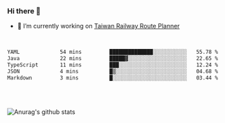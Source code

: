 ### Hi there 👋

- 🔭 I’m currently working on [Taiwan Railway Route Planner](https://github.com/Taiwan-Railway-Route-Planner)

<br/>

<!--START_SECTION:waka-->

```txt
YAML             54 mins         ██████████████░░░░░░░░░░░   55.78 %
Java             22 mins         █████▓░░░░░░░░░░░░░░░░░░░   22.65 %
TypeScript       11 mins         ███░░░░░░░░░░░░░░░░░░░░░░   12.24 %
JSON             4 mins          █▒░░░░░░░░░░░░░░░░░░░░░░░   04.68 %
Markdown         3 mins          █░░░░░░░░░░░░░░░░░░░░░░░░   03.44 %
```

<!--END_SECTION:waka-->

<br/>
<br/>

![Anurag's github stats](https://github-readme-stats.vercel.app/api?username=DepickereSven&show_icons=true&theme=tokyonight)



<!--
**DepickereSven/DepickereSven** is a ✨ _special_ ✨ repository because its `README.md` (this file) appears on your GitHub profile.

Here are some ideas to get you started:

- 🔭 I’m currently working on ...
- 🌱 I’m currently learning ...
- 👯 I’m looking to collaborate on ...
- 🤔 I’m looking for help with ...
- 💬 Ask me about ...
- 📫 How to reach me: ...
- 😄 Pronouns: ...
- ⚡ Fun fact: ...
-->
